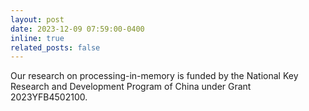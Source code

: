 ```yaml
---
layout: post
date: 2023-12-09 07:59:00-0400
inline: true
related_posts: false
---
```

Our research on processing-in-memory is funded by the National Key Research and Development Program of China under Grant 2023YFB4502100.